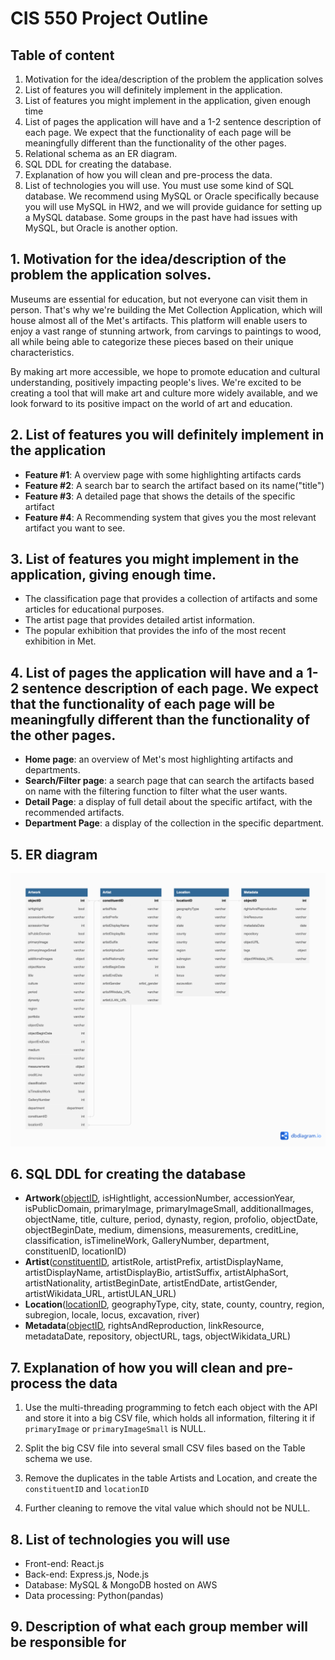 # CIS 550 Project Outline



## Table of content

1. Motivation for the idea/description of the problem the application solves
2. List of features you will definitely implement in the application.
3. List of features you might implement in the application, given enough time
4. List of pages the application will have and a 1-2 sentence description of each page. We expect that the functionality of each page will be meaningfully different than the functionality of the other pages.
5. Relational schema as an ER diagram.
6. SQL DDL for creating the database.
7. Explanation of how you will clean and pre-process the data.
8. List of technologies you will use. You must use some kind of SQL database. We recommend using MySQL or Oracle specifically because you will use MySQL in HW2, and we will provide guidance for setting up a MySQL database. Some groups in the past have had issues with MySQL, but Oracle is another option.





## 1. Motivation for the idea/description of the problem the application solves. 

Museums are essential for education, but not everyone can visit them in person. That's why we're building the Met Collection Application, which will house almost all of the Met's artifacts. This platform will enable users to enjoy a vast range of stunning artwork, from carvings to paintings to wood, all while being able to categorize these pieces based on their unique characteristics. 

By making art more accessible, we hope to promote education and cultural understanding, positively impacting people's lives. We're excited to be creating a tool that will make art and culture more widely available,  and we look forward to its positive impact on the world of art and education.





## 2. List of features you will definitely implement in the application

- **Feature #1**: A overview page with some highlighting artifacts cards
- **Feature #2**: A search bar to search the artifact based on its name("title")
- **Feature #3**: A detailed page that shows the details of the specific artifact
- **Feature #4**: A Recommending system that gives you the most relevant artifact you want to see.



## 3. List of features you might implement in the application, giving enough time. 

- The classification page that provides a collection of artifacts and some articles for educational purposes. 
-  The artist page that provides detailed artist information.
- The popular exhibition that provides the info of the most recent exhibition in Met.





## 4. List of pages the application will have and a 1-2 sentence description of each page. We expect that the functionality of each page will be meaningfully different than the functionality of the other pages.

- **Home page**: an overview of Met's most highlighting artifacts and departments.
- **Search/Filter page**: a search page that can search the artifacts based on name with the filtering function to filter what the user wants.
- **Detail Page**: a display of full detail about the specific artifact, with the recommended artifacts. 
- **Department Page**: a display of the collection in the specific department. 



## 5. ER diagram 

![ER diagram](../assets/MetDatabaseSchema.png)



## 6. SQL DDL for creating the database

- **Artwork**(<u>objectID</u>, isHightlight, accessionNumber, accessionYear, isPublicDomain, primaryImage, primaryImageSmall, additionalImages, objectName, title, culture, period, dynasty, region, profolio, objectDate, objectBeginDate, medium, dimensions, measurements, creditLine, classification, isTimelineWork, GalleryNumber, department, constituenID, locationID)
- **Artist**(<u>constituentID</u>, artistRole, artistPrefix, artistDisplayName, artistDisplayName, artistDisplayBio, artistSuffix, artistAlphaSort, artistNationality, artistBeginDate, artistEndDate, artistGender, artistWikidata_URL, artistULAN_URL)
- **Location**(<u>locationID</u>, geographyType, city, state, county, country, region, subregion, locale, locus, excavation, river)
- **Metadata**(<u>objectID</u>, rightsAndReproduction, linkResource, metadataDate, repository, objectURL, tags, objectWikidata_URL)



## 7. Explanation of how you will clean and pre-process the data

1. Use the multi-threading programming to fetch each object with the API and store it into a big CSV file, which holds all information, filtering it if `primaryImage` or `primaryImageSmall` is NULL.

2. Split the big CSV file into several small CSV files based on the Table schema we use. 

3. Remove the duplicates in the table Artists and Location, and create the `constituentID` and `locationID` 

4. Further cleaning to remove the vital value which should not be NULL.

    





##  8. List of technologies you will use

- Front-end: React.js
- Back-end: Express.js, Node.js
- Database: MySQL & MongoDB hosted on AWS
- Data processing: Python(pandas)





## 9. Description of what each group member will be responsible for



